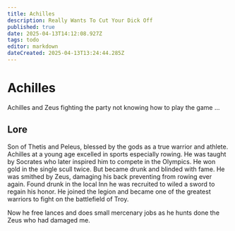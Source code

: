 ```yaml
---
title: Achilles
description: Really Wants To Cut Your Dick Off
published: true
date: 2025-04-13T14:12:08.927Z
tags: todo
editor: markdown
dateCreated: 2025-04-13T13:24:44.285Z
---
```


# Achilles

Achilles and Zeus
fighting the party
not knowing how to play the game
...

## Lore

Son of Thetis and Peleus, blessed by the gods as a true warrior and athlete. Achilles at a young age excelled in sports especially rowing. He was taught by Socrates who later inspired him to compete in the Olympics. He won gold in the single scull twice. But became drunk and blinded with fame. He was smithed by Zeus, damaging his back preventing from rowing ever again. Found drunk in the local Inn he was recruited to wiled a sword to regain his honor. He joined the legion and became one of the greatest warriors to fight on the battlefield of Troy. 

Now he free lances and does small mercenary jobs as he hunts done the Zeus who had damaged me. 

